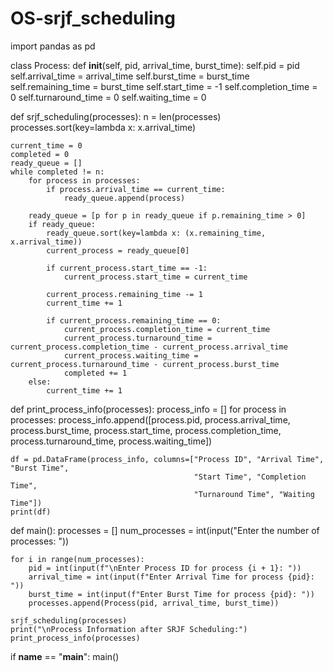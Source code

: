 # OS-srjf_scheduling
import pandas as pd

class Process:
    def __init__(self, pid, arrival_time, burst_time):
        self.pid = pid
        self.arrival_time = arrival_time
        self.burst_time = burst_time
        self.remaining_time = burst_time
        self.start_time = -1
        self.completion_time = 0
        self.turnaround_time = 0
        self.waiting_time = 0

def srjf_scheduling(processes):
    n = len(processes)
    processes.sort(key=lambda x: x.arrival_time)
    
    current_time = 0
    completed = 0
    ready_queue = []
    while completed != n:
        for process in processes:
            if process.arrival_time == current_time:
                ready_queue.append(process)

        ready_queue = [p for p in ready_queue if p.remaining_time > 0]
        if ready_queue:
            ready_queue.sort(key=lambda x: (x.remaining_time, x.arrival_time))
            current_process = ready_queue[0]
            
            if current_process.start_time == -1:
                current_process.start_time = current_time

            current_process.remaining_time -= 1
            current_time += 1
            
            if current_process.remaining_time == 0:
                current_process.completion_time = current_time
                current_process.turnaround_time = current_process.completion_time - current_process.arrival_time
                current_process.waiting_time = current_process.turnaround_time - current_process.burst_time
                completed += 1
        else:
            current_time += 1

def print_process_info(processes):
    process_info = []
    for process in processes:
        process_info.append([process.pid, process.arrival_time, process.burst_time,
                             process.start_time, process.completion_time,
                             process.turnaround_time, process.waiting_time])

    df = pd.DataFrame(process_info, columns=["Process ID", "Arrival Time", "Burst Time",
                                             "Start Time", "Completion Time",
                                             "Turnaround Time", "Waiting Time"])
    print(df)

def main():
    processes = []
    num_processes = int(input("Enter the number of processes: "))

    for i in range(num_processes):
        pid = int(input(f"\nEnter Process ID for process {i + 1}: "))
        arrival_time = int(input(f"Enter Arrival Time for process {pid}: "))
        burst_time = int(input(f"Enter Burst Time for process {pid}: "))
        processes.append(Process(pid, arrival_time, burst_time))

    srjf_scheduling(processes)
    print("\nProcess Information after SRJF Scheduling:")
    print_process_info(processes)

if __name__ == "__main__":
    main()
